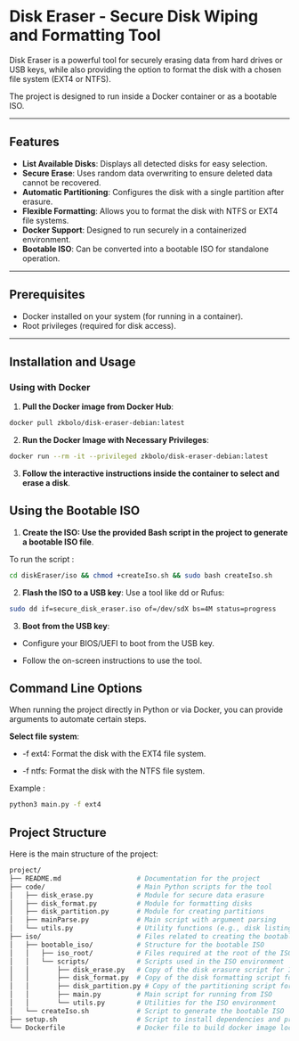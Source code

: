 # Disk Eraser - Secure Disk Wiping and Formatting Tool

Disk Eraser is a powerful tool for securely erasing data from hard drives or USB keys, while also providing the option to format the disk with a chosen file system (EXT4 or NTFS).

The project is designed to run inside a Docker container or as a bootable ISO.

---

## Features

- **List Available Disks**: Displays all detected disks for easy selection.
- **Secure Erase**: Uses random data overwriting to ensure deleted data cannot be recovered.
- **Automatic Partitioning**: Configures the disk with a single partition after erasure.
- **Flexible Formatting**: Allows you to format the disk with NTFS or EXT4 file systems.
- **Docker Support**: Designed to run securely in a containerized environment.
- **Bootable ISO**: Can be converted into a bootable ISO for standalone operation.

---

## Prerequisites

- Docker installed on your system (for running in a container).
- Root privileges (required for disk access).

---

## Installation and Usage

### Using with Docker

1. **Pull the Docker image from Docker Hub**:
```bash
docker pull zkbolo/disk-eraser-debian:latest
 ```

2. **Run the Docker Image with Necessary Privileges**:

```bash
docker run --rm -it --privileged zkbolo/disk-eraser-debian:latest
```

3. **Follow the interactive instructions inside the container to select and erase a disk**.

## Using the Bootable ISO

1. **Create the ISO: Use the provided Bash script in the project to generate a bootable ISO file**.

To run the script :

```bash
cd diskEraser/iso && chmod +createIso.sh && sudo bash createIso.sh
```

2. **Flash the ISO to a USB key**: Use a tool like dd or Rufus:

```bash
sudo dd if=secure_disk_eraser.iso of=/dev/sdX bs=4M status=progress
```

3. **Boot from the USB key**:

- Configure your BIOS/UEFI to boot from the USB key.

- Follow the on-screen instructions to use the tool.

## Command Line Options

When running the project directly in Python or via Docker, you can provide arguments to automate certain steps.

**Select file system**:

- -f ext4: Format the disk with the EXT4 file system.

- -f ntfs: Format the disk with the NTFS file system.

Example :

```bash
python3 main.py -f ext4
```

## Project Structure

Here is the main structure of the project:

```bash
project/
├── README.md                   # Documentation for the project
├── code/                       # Main Python scripts for the tool
│   ├── disk_erase.py           # Module for secure data erasure
│   ├── disk_format.py          # Module for formatting disks
│   ├── disk_partition.py       # Module for creating partitions
│   ├── mainParse.py            # Main script with argument parsing
│   └── utils.py                # Utility functions (e.g., disk listing)
├── iso/                        # Files related to creating the bootable ISO
│   ├── bootable_iso/           # Structure for the bootable ISO
│   │   ├── iso_root/           # Files required at the root of the ISO
│   │   └── scripts/            # Scripts used in the ISO environment
│   │       ├── disk_erase.py   # Copy of the disk erasure script for ISO
│   │       ├── disk_format.py  # Copy of the disk formatting script for ISO
│   │       ├── disk_partition.py # Copy of the partitioning script for ISO
│   │       ├── main.py         # Main script for running from ISO
│   │       └── utils.py        # Utilities for the ISO environment
│   └── createIso.sh            # Script to generate the bootable ISO
├── setup.sh                    # Script to install dependencies and prepare the project
└── Dockerfile                  # Docker file to build docker image locally
```
